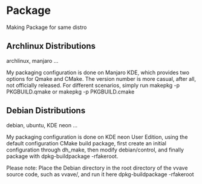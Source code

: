 # Package
Making Package for same distro

## Archlinux Distributions 

archlinux, manjaro ...

My packaging configuration is done on Manjaro KDE, which provides two options for Qmake and CMake. The version number is more casual, after all, not officially released. For different scenarios, simply run makepkg -p  PKGBUILD.qmake or makepkg -p PKGBUILD.cmake

## Debian Distributions

debian, ubuntu, KDE neon ...

My packaging configuration is done on KDE neon User Edition, using the default configuration CMake build package, first create an initial configuration through dh_make, then modify debian/control, and finally package with dpkg-buildpackage -rfakeroot.

Please note: Place the Debian directory in the root directory of the vvave source code, such as vvave/, and run it here dpkg-buildpackage -rfakeroot
